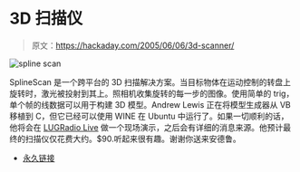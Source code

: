 # 3D 扫描仪

> 原文：<https://hackaday.com/2005/06/06/3d-scanner/>

![spline scan](img/64298d931f8fc4df33c33d44e429fd9b.png)

SplineScan 是一个跨平台的 3D 扫描解决方案。当目标物体在运动控制的转盘上旋转时，激光被投射到其上。照相机收集旋转的每一步的图像。使用简单的 trig，单个帧的线数据可以用于构建 3D 模型。Andrew Lewis 正在将模型生成器从 VB 移植到 C，但它已经可以使用 WINE 在 Ubuntu 中运行了。如果一切顺利的话，他将会在 [LUGRadio Live](http://www.lugradio.org/live/2005/) 做一个现场演示，之后会有详细的消息来源。他预计最终的扫描仪仅花费大约。$90.听起来很有趣。谢谢你送来安德鲁。

*   [永久链接](http://splinescan.co.uk/index.html)